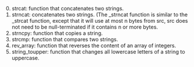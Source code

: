 0. strcat: function that concatenates two strings.
1. strncat: concatenates two strings. (The _strncat function is similar to the _strcat function, except that it will use at most n bytes from src, src does not need to be null-terminated if it contains n or more bytes.
2. strncpy: function that copies a string.
3. strcmp: function that compares two strings.
4. rev_array: function that reverses the content of an array of integers.
5. string_toupper: function that changes all lowercase letters of a string to uppercase.
